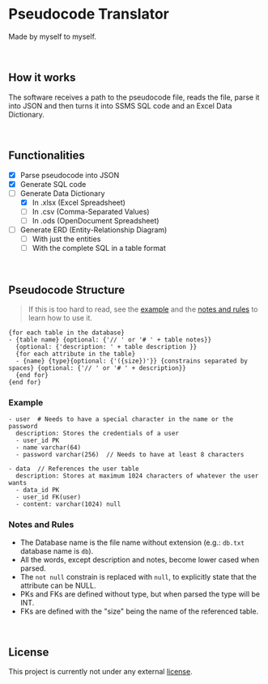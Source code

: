 # Pseudocode Translator

Made by myself to myself.

<br/>

## How it works

The software receives a path to the pseudocode file, reads the file, parse it into JSON and then turns it into SSMS SQL code and an Excel Data Dictionary.

<br/>

## Functionalities

- [x] Parse pseudocode into JSON
- [x] Generate SQL code
- [ ] Generate Data Dictionary
  - [x] In .xlsx (Excel Spreadsheet)
  - [ ] In .csv (Comma-Separated Values)
  - [ ] In .ods (OpenDocument Spreadsheet)
- [ ] Generate ERD (Entity-Relationship Diagram)
  - [ ] With just the entities
  - [ ] With the complete SQL in a table format

<br/>

## Pseudocode Structure

> If this is too hard to read, see the [example](#example) and the [notes and rules](#notes-and-rules) to learn how to use it.
```
{for each table in the database}
- {table name} {optional: {'// ' or '# ' + table notes}}
  {optional: {'description: ' + table description }}
  {for each attribute in the table}
  - {name} {type}{optional: {'({size})'}} {constrains separated by spaces} {optional: {'// ' or '# ' + description}}
  {end for}
{end for}
```

### Example
```
- user  # Needs to have a special character in the name or the password
  description: Stores the credentials of a user
  - user_id PK
  - name varchar(64)
  - password varchar(256)  // Needs to have at least 8 characters

- data  // References the user table
  description: Stores at maximum 1024 characters of whatever the user wants
  - data_id PK
  - user_id FK(user)
  - content: varchar(1024) null
```

### Notes and Rules
- The Database name is the file name without extension (e.g.: `db.txt` database name is `db`).
- All the words, except description and notes, become lower cased when parsed.
- The `not null` constrain is replaced with `null`, to explicitly state that the attribute can be NULL.
- PKs and FKs are defined without type, but when parsed the type will be INT.
- FKs are defined with the "size" being the name of the referenced table.

<br/>

## License

This project is currently not under any external [license](https://docs.github.com/en/repositories/managing-your-repositorys-settings-and-features/customizing-your-repository/licensing-a-repository).

